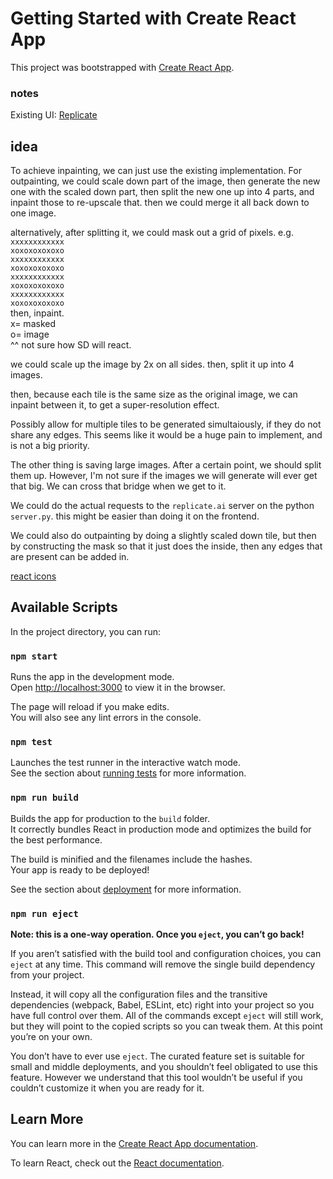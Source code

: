 # Getting Started with Create React App

This project was bootstrapped with [Create React App](https://github.com/facebook/create-react-app).

### notes
Existing UI: [Replicate](https://replicate.com/stability-ai/stable-diffusion-inpainting)

## idea
To achieve inpainting, we can just use the existing implementation. For outpainting, we could scale down part of the image, then generate the new one with the scaled down part, then split the new one up into 4 parts, and inpaint those to re-upscale that. then we could merge it all back down to one image.

alternatively, after splitting it, we could mask out a grid of pixels. e.g.  
`xxxxxxxxxxxx`   
`xoxoxoxoxoxo`  
`xxxxxxxxxxxx`   
`xoxoxoxoxoxo`   
`xxxxxxxxxxxx`   
`xoxoxoxoxoxo`  
`xxxxxxxxxxxx`   
`xoxoxoxoxoxo`  
then, inpaint.  
x= masked  
o= image  
^^ not sure how SD will react.  

we could scale up the image by 2x on all sides.
then, split it up into 4 images.

then, because each tile is the same size as the original image, we can inpaint between it, to get a super-resolution effect.


Possibly allow for multiple tiles to be generated simultaiously, if they do not share any edges.
This seems like it would be a huge pain to implement, and is not a big priority.

The other thing is saving large images.
After a certain point, we should split them up.
However, I'm not sure if the images we will generate will ever get that big. 
We can cross that bridge when we get to it.


We could do the actual requests to the `replicate.ai` server on the python `server.py`. this might be easier than doing it on the frontend.



We could also do outpainting by doing a slightly scaled down tile, but then by constructing the mask so that it just does the inside, then any edges that are present can be added in.




[react icons](https://react-icons.github.io/react-icons/)
## Available Scripts

In the project directory, you can run:

### `npm start`

Runs the app in the development mode.\
Open [http://localhost:3000](http://localhost:3000) to view it in the browser.

The page will reload if you make edits.\
You will also see any lint errors in the console.

### `npm test`

Launches the test runner in the interactive watch mode.\
See the section about [running tests](https://facebook.github.io/create-react-app/docs/running-tests) for more information.

### `npm run build`

Builds the app for production to the `build` folder.\
It correctly bundles React in production mode and optimizes the build for the best performance.

The build is minified and the filenames include the hashes.\
Your app is ready to be deployed!

See the section about [deployment](https://facebook.github.io/create-react-app/docs/deployment) for more information.

### `npm run eject`

**Note: this is a one-way operation. Once you `eject`, you can’t go back!**

If you aren’t satisfied with the build tool and configuration choices, you can `eject` at any time. This command will remove the single build dependency from your project.

Instead, it will copy all the configuration files and the transitive dependencies (webpack, Babel, ESLint, etc) right into your project so you have full control over them. All of the commands except `eject` will still work, but they will point to the copied scripts so you can tweak them. At this point you’re on your own.

You don’t have to ever use `eject`. The curated feature set is suitable for small and middle deployments, and you shouldn’t feel obligated to use this feature. However we understand that this tool wouldn’t be useful if you couldn’t customize it when you are ready for it.

## Learn More

You can learn more in the [Create React App documentation](https://facebook.github.io/create-react-app/docs/getting-started).

To learn React, check out the [React documentation](https://reactjs.org/).
